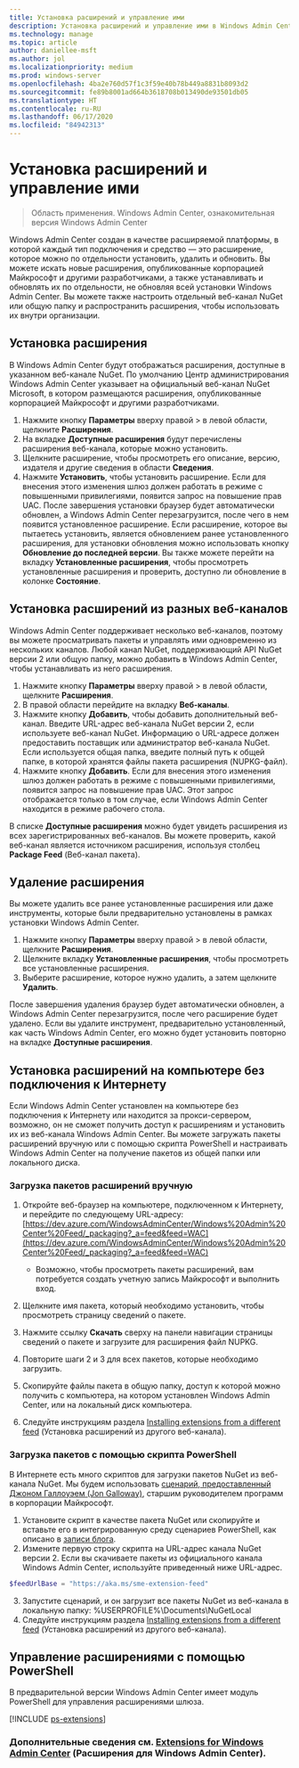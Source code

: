 ```yaml
---
title: Установка расширений и управление ими
description: Установка расширений и управление ими в Windows Admin Center (проект Honolulu)
ms.technology: manage
ms.topic: article
author: daniellee-msft
ms.author: jol
ms.localizationpriority: medium
ms.prod: windows-server
ms.openlocfilehash: 4ba2e760d57f1c3f59e40b78b449a8831b8093d2
ms.sourcegitcommit: fe89b8001ad664b3618708b013490de93501db05
ms.translationtype: HT
ms.contentlocale: ru-RU
ms.lasthandoff: 06/17/2020
ms.locfileid: "84942313"
---
```

# <a name="install-and-manage-extensions"></a>Установка расширений и управление ими

>Область применения. Windows Admin Center, ознакомительная версия Windows Admin Center

Windows Admin Center создан в качестве расширяемой платформы, в которой каждый тип подключения и средство — это расширение, которое можно по отдельности установить, удалить и обновить. Вы можете искать новые расширения, опубликованные корпорацией Майкрософт и другими разработчиками, а также устанавливать и обновлять их по отдельности, не обновляя всей установки Windows Admin Center. Вы можете также настроить отдельный веб-канал NuGet или общую папку и распространить расширения, чтобы использовать их внутри организации.

## <a name="installing-an-extension"></a>Установка расширения

В Windows Admin Center будут отображаться расширения, доступные в указанном веб-канале NuGet. По умолчанию Центр администрирования Windows Admin Center указывает на официальный веб-канал NuGet Microsoft, в котором размещаются расширения, опубликованные корпорацией Майкрософт и другими разработчиками.

1. Нажмите кнопку **Параметры** вверху правой > в левой области, щелкните **Расширения**. 
2. На вкладке **Доступные расширения** будут перечислены расширения веб-канала, которые можно установить.
3. Щелкните расширение, чтобы просмотреть его описание, версию, издателя и другие сведения в области **Сведения**.
4. Нажмите **Установить**, чтобы установить расширение. Если для внесения этого изменения шлюз должен работать в режиме с повышенными привилегиями, появится запрос на повышение прав UAC. После завершения установки браузер будет автоматически обновлен, а Windows Admin Center перезагрузится, после чего в нем появится установленное расширение. Если расширение, которое вы пытаетесь установить, является обновлением ранее установленного расширения, для установки обновления можно использовать кнопку **Обновление до последней версии**. Вы также можете перейти на вкладку **Установленные расширения**, чтобы просмотреть установленные расширения и проверить, доступно ли обновление в колонке **Состояние**.

## <a name="installing-extensions-from-a-different-feed"></a>Установка расширений из разных веб-каналов

Windows Admin Center поддерживает несколько веб-каналов, поэтому вы можете просматривать пакеты и управлять ими одновременно из нескольких каналов. Любой канал NuGet, поддерживающий API NuGet версии 2 или общую папку, можно добавить в Windows Admin Center, чтобы устанавливать из него расширения.

1. Нажмите кнопку **Параметры** вверху правой > в левой области, щелкните **Расширения**.
2. В правой области перейдите на вкладку **Веб-каналы**.
3. Нажмите кнопку **Добавить**, чтобы добавить дополнительный веб-канал. Введите URL-адрес веб-канала NuGet версии 2, если используете веб-канал NuGet. Информацию о URL-адресе должен предоставить поставщик или администратор веб-канала NuGet. Если используется общая папка, введите полный путь к общей папке, в которой хранятся файлы пакета расширения (NUPKG-файл).
4. Нажмите кнопку **Добавить**. Если для внесения этого изменения шлюз должен работать в режиме с повышенными привилегиями, появится запрос на повышение прав UAC. Этот запрос отображается только в том случае, если Windows Admin Center находится в режиме рабочего стола.

В списке **Доступные расширения** можно будет увидеть расширения из всех зарегистрированных веб-каналов. Вы можете проверить, какой веб-канал является источником расширения, используя столбец **Package Feed** (Веб-канал пакета).

## <a name="uninstalling-an-extension"></a>Удаление расширения

Вы можете удалить все ранее установленные расширения или даже инструменты, которые были предварительно установлены в рамках установки Windows Admin Center.

1. Нажмите кнопку **Параметры** вверху правой > в левой области, щелкните **Расширения**. 
2. Щелкните вкладку **Установленные расширения**, чтобы просмотреть все установленные расширения.
3. Выберите расширение, которое нужно удалить, а затем щелкните **Удалить**.

После завершения удаления браузер будет автоматически обновлен, а Windows Admin Center перезагрузится, после чего расширение будет удалено. Если вы удалите инструмент, предварительно установленный, как часть Windows Admin Center, его можно будет установить повторно на вкладке **Доступные расширения**.

## <a name="installing-extensions-on-a-computer-without-internet-connectivity"></a>Установка расширений на компьютере без подключения к Интернету

Если Windows Admin Center установлен на компьютере без подключения к Интернету или находится за прокси-сервером, возможно, он не сможет получить доступ к расширениям и установить их из веб-канала Windows Admin Center. Вы можете загружать пакеты расширений вручную или с помощью скрипта PowerShell и настраивать Windows Admin Center на получение пакетов из общей папки или локального диска.

### <a name="manually-downloading-extension-packages"></a>Загрузка пакетов расширений вручную

1. Откройте веб-браузер на компьютере, подключенном к Интернету, и перейдите по следующему URL-адресу: [https://dev.azure.com/WindowsAdminCenter/Windows%20Admin%20Center%20Feed/_packaging?_a=feed&feed=WAC](https://dev.azure.com/WindowsAdminCenter/Windows%20Admin%20Center%20Feed/_packaging?_a=feed&feed=WAC) 

   * Возможно, чтобы просмотреть пакеты расширений, вам потребуется создать учетную запись Майкрософт и выполнить вход.

2. Щелкните имя пакета, который необходимо установить, чтобы просмотреть страницу сведений о пакете.
3. Нажмите ссылку **Скачать** сверху на панели навигации страницы сведений о пакете и загрузите для расширения файл NUPKG.
4. Повторите шаги 2 и 3 для всех пакетов, которые необходимо загрузить.
5. Скопируйте файлы пакета в общую папку, доступ к которой можно получить с компьютера, на котором установлен Windows Admin Center, или на локальный диск компьютера.
6. Следуйте инструкциям раздела [Installing extensions from a different feed](#installing-extensions-from-a-different-feed) (Установка расширений из другого веб-канала).

### <a name="downloading-packages-with-a-powershell-script"></a>Загрузка пакетов с помощью скрипта PowerShell

В Интернете есть много скриптов для загрузки пакетов NuGet из веб-канала NuGet. Мы будем использовать [сценарий, предоставленный Джоном Галлоуэем (Jon Galloway)](https://weblogs.asp.net/jongalloway/downloading-a-local-nuget-repository-with-powershell), старшим руководителем программ в корпорации Майкрософт.

1. Установите скрипт в качестве пакета NuGet или скопируйте и вставьте его в интегрированную среду сценариев PowerShell, как описано в [записи блога](https://weblogs.asp.net/jongalloway/downloading-a-local-nuget-repository-with-powershell).
2. Измените первую строку скрипта на URL-адрес канала NuGet версии 2. Если вы скачиваете пакеты из официального канала Windows Admin Center, используйте приведенный ниже URL-адрес.

```powershell
$feedUrlBase = "https://aka.ms/sme-extension-feed"
```

3. Запустите сценарий, и он загрузит все пакеты NuGet из веб-канала в локальную папку: %USERPROFILE%\Documents\NuGetLocal
4. Следуйте инструкциям раздела [Installing extensions from a different feed](#installing-extensions-from-a-different-feed) (Установка расширений из другого веб-канала).

## <a name="manage-extensions-with-powershell"></a>Управление расширениями с помощью PowerShell

В предварительной версии Windows Admin Center имеет модуль PowerShell для управления расширениями шлюза.

[!INCLUDE [ps-extensions](../includes/ps-extensions.md)]

### <a name="learn-more-about-building-an-extension-with-the-windows-admin-center-sdk"></a>Дополнительные сведения см. [Extensions for Windows Admin Center](../extend/extensibility-overview.md) (Расширения для Windows Admin Center).
